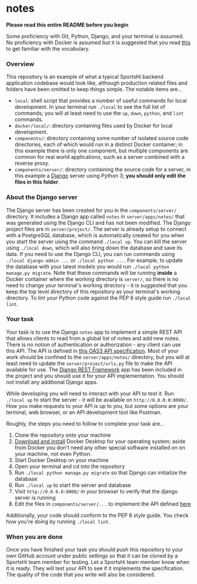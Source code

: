 # notes

**Please read this entire README before you begin**

Some proficiency with Git, Python, Django, and your terminal is assumed. No proficiency with Docker is assumed but it is suggested that you read [this](https://docs.docker.com/engine/docker-overview/) to get familiar with the vocabulary.

### Overview

This repository is an example of what a typical SportsHi backend application codebase would look like, although production related files and folders have been omitted to keep things simple. The notable items are...
- `local`: shell script that provides a number of useful commands for local development. In your terminal run `./local` to see the full list of commands; you will at least need to use the `up`, `down`, `python`, and `lint` commands.
- `docker/local/`: directory containing files used by Docker for local development.
- `components/`: directory containing some number of isolated source code directories, each of which would run in a distinct Docker container; in this example there is only one component, but multiple components are common for real world applications, such as a server combined with a reverse proxy.
- `components/server/`: directory containing the source code for a server, in this example a [Django](https://www.djangoproject.com/) server using Python 3; **you should only edit the files in this folder**.

### About the Django server

The Django server has been created for you in the `components/server/` directory. It includes a Django app called `notes` in `server/apps/notes/` that was generated using the Django CLI and has not been modified. The Django project files are in  `server/project/`. The server is already setup to connect with a PostgreSQL database, which is automatically created for you when you start the server using the command `./local up`. You can kill the server using `./local down`, which will also bring down the database and save its data. If you need to use the Django CLI, you can run commands using `./local django-admin ...` or `./local python ...`. For example, to update the database with your latest models you would run `./local python manage.py migrate`. Note that these commands will be running **inside** a Docker container where the working directory is `server/`, so there is no need to change your terminal's working directory - it is suggested that you keep the top level directory of this repository as your terminal's working directory. To lint your Python code against the PEP 8 style guide run `./local lint`.

### Your task

Your task is to use the Django `notes` app to implement a simple REST API that allows clients to read from a global list of notes and add new notes. There is no notion of authentication or authorization - any client can use this API. The API is defined in [this OAS3 API specification](https://app.swaggerhub.com/apis/sportshi-team/notes/1.0). Most of your work should be confined to the `server/apps/notes/` directory, but you will at least need to update the `server/project/urls.py` file to make the API available for use. The [Django REST Framework](https://www.django-rest-framework.org/) app has been included in the project and you should use it for your API implementation. You should not install any additional Django apps.

While developing you will need to interact with your API to test it. Run `./local up` to start the server - it will be available on `http://0.0.0.0:8000/`. How you make requests to your API is up to you, but some options are your terminal, web browser, or an API development tool like Postman.

Roughly, the steps you need to follow to complete your task are...

1. Clone the repository onto your machine
2. [Download and install](https://www.docker.com/products/docker-desktop) Docker Desktop for your operating system; aside from Docker you don't need any other special software installed on on your machine, not even Python.
3. Start Docker Desktop on your machine
4. Open your terminal and cd into the repository
5. Run `./local python manage.py migrate` so that Django can initialize the database
6. Run `./local up` to start the server and database
7. Visit `http://0.0.0.0:8000/` in your browser to verify that the django server is running
8. Edit the files in `components/server/...` to implement the API defined [here](https://app.swaggerhub.com/apis/sportshi-team/notes/1.0)

Additionally, your code should conform to the PEP 8 style guide. You check how you're doing by running `./local lint`.

### When you are done

 Once you have finished your task you should push this repository to your own GitHub account under public settings so that it can be cloned by a SportsHi team member for testing. Let a SportsHi team member know when it is ready. They will test your API to see if it implements the specification. The quality of the code that you write will also be considered.
